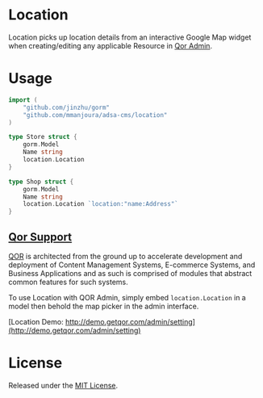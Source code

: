 # Location

Location picks up location details from an interactive Google Map widget when creating/editing any applicable Resource in [Qor Admin](http://github.com/mmanjoura/adsa-cms/qor).

# Usage

```go
import (
	"github.com/jinzhu/gorm"
	"github.com/mmanjoura/adsa-cms/location"
)

type Store struct {
	gorm.Model
	Name string
	location.Location
}

type Shop struct {
	gorm.Model
	Name string
	location.Location `location:"name:Address"`
}
```

## [Qor Support](https://github.com/mmanjoura/adsa-cms/qor)

[QOR](http://getqor.com) is architected from the ground up to accelerate development and deployment of Content Management Systems, E-commerce Systems, and Business Applications and as such is comprised of modules that abstract common features for such systems.

To use Location with QOR Admin, simply embed `location.Location` in a model then behold the map picker in the admin interface.

[Location Demo:  http://demo.getqor.com/admin/setting](http://demo.getqor.com/admin/setting)

# License

Released under the [MIT License](https://github.com/jinzhu/gorm/blob/master/License).
